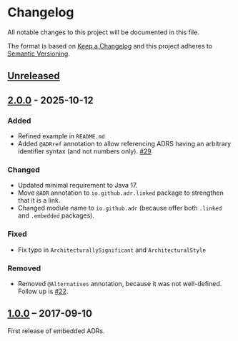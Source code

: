 # Changelog

All notable changes to this project will be documented in this file.

The format is based on [Keep a Changelog](http://keepachangelog.com/)
and this project adheres to [Semantic Versioning](http://semver.org/).

## [Unreleased]

## [2.0.0] - 2025-10-12

### Added

- Refined example in `README.md`
- Added `@ADRref` annotation to allow referencing ADRS having an arbitrary identifier syntax (and not numbers only). [#29](https://github.com/adr/e-adr/pull/29)

### Changed

- Updated minimal requirement to Java 17.
- Move `@ADR` annotation to `io.github.adr.linked` package to strengthen that it is a link.
- Changed module name to `io.github.adr` (because offer both `.linked` and `.embedded` packages).

### Fixed

- Fix typo in `ArchitecturallySignificant` and `ArchitecturalStyle`

### Removed

- Removed `@Alternatives` annotation, because it was not well-defined. Follow up is [#22](https://github.com/adr/e-adr/issues/22).

## [1.0.0] – 2017-09-10

First release of embedded ADRs.

[Unreleased]: https://github.com/adr/e-adr/compare/2.0.0...main
[2.0.0]: https://github.com/adr/e-adr/compare/1.0.0...2.0.0
[1.0.0]: https://github.com/adr/e-adr/releases/tag/1.0.0

